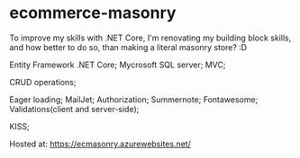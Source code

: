 # ecommerce-masonry
To improve my skills with .NET Core, I'm renovating my building block skills, and how better to do so, than making a literal masonry store? :D

Entity Framework .NET Core;
Mycrosoft SQL server;
MVC;

CRUD operations;

Eager loading;
MailJet;
Authorization;
Summernote;
Fontawesome;
Validations(client and server-side);



KISS;

Hosted at: https://ecmasonry.azurewebsites.net/